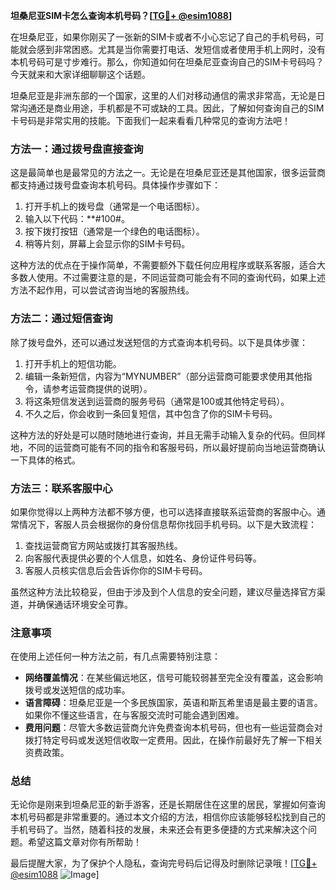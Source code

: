 **坦桑尼亚SIM卡怎么查询本机号码？[[TG💪+ @esim1088](https://t.me/s/esim1088)]**

在坦桑尼亚，如果你刚买了一张新的SIM卡或者不小心忘记了自己的手机号码，可能就会感到非常困惑。尤其是当你需要打电话、发短信或者使用手机上网时，没有本机号码可是寸步难行。那么，你知道如何在坦桑尼亚查询自己的SIM卡号码吗？今天就来和大家详细聊聊这个话题。

坦桑尼亚是非洲东部的一个国家，这里的人们对移动通信的需求非常高，无论是日常沟通还是商业用途，手机都是不可或缺的工具。因此，了解如何查询自己的SIM卡号码是非常实用的技能。下面我们一起来看看几种常见的查询方法吧！

### 方法一：通过拨号盘直接查询

这是最简单也是最常见的方法之一。无论是在坦桑尼亚还是其他国家，很多运营商都支持通过拨号盘查询本机号码。具体操作步骤如下：

1. 打开手机上的拨号盘（通常是一个电话图标）。
2. 输入以下代码：**#100#。
3. 按下拨打按钮（通常是一个绿色的电话图标）。
4. 稍等片刻，屏幕上会显示你的SIM卡号码。

这种方法的优点在于操作简单，不需要额外下载任何应用程序或联系客服，适合大多数人使用。不过需要注意的是，不同运营商可能会有不同的查询代码，如果上述方法不起作用，可以尝试咨询当地的客服热线。

### 方法二：通过短信查询

除了拨号盘外，还可以通过发送短信的方式查询本机号码。以下是具体步骤：

1. 打开手机上的短信功能。
2. 编辑一条新短信，内容为“MYNUMBER”（部分运营商可能要求使用其他指令，请参考运营商提供的说明）。
3. 将这条短信发送到运营商的服务号码（通常是100或其他特定号码）。
4. 不久之后，你会收到一条回复短信，其中包含了你的SIM卡号码。

这种方法的好处是可以随时随地进行查询，并且无需手动输入复杂的代码。但同样地，不同的运营商可能有不同的指令和客服号码，所以最好提前向当地运营商确认一下具体的格式。

### 方法三：联系客服中心

如果你觉得以上两种方法都不够方便，也可以选择直接联系运营商的客服中心。通常情况下，客服人员会根据你的身份信息帮你找回手机号码。以下是大致流程：

1. 查找运营商官方网站或拨打其客服热线。
2. 向客服代表提供必要的个人信息，如姓名、身份证件号码等。
3. 客服人员核实信息后会告诉你你的SIM卡号码。

虽然这种方法比较稳妥，但由于涉及到个人信息的安全问题，建议尽量选择官方渠道，并确保通话环境安全可靠。

### 注意事项

在使用上述任何一种方法之前，有几点需要特别注意：

- **网络覆盖情况**：在某些偏远地区，信号可能较弱甚至完全没有覆盖，这会影响拨号或发送短信的成功率。
- **语言障碍**：坦桑尼亚是一个多民族国家，英语和斯瓦希里语是最主要的语言。如果你不懂这些语言，在与客服交流时可能会遇到困难。
- **费用问题**：尽管大多数运营商允许免费查询本机号码，但也有一些运营商会对拨打特定号码或发送短信收取一定费用。因此，在操作前最好先了解一下相关资费政策。

### 总结

无论你是刚来到坦桑尼亚的新手游客，还是长期居住在这里的居民，掌握如何查询本机号码都是非常重要的。通过本文介绍的方法，相信你应该能够轻松找到自己的手机号码了。当然，随着科技的发展，未来还会有更多便捷的方式来解决这个问题。希望这篇文章对你有所帮助！

最后提醒大家，为了保护个人隐私，查询完号码后记得及时删除记录哦！[[TG💪+ @esim1088](https://t.me/s/esim1088) ![Image](https://i.postimg.cc/4NQfJmqS/Snipaste-2025-05-13-00-14-12.png)]